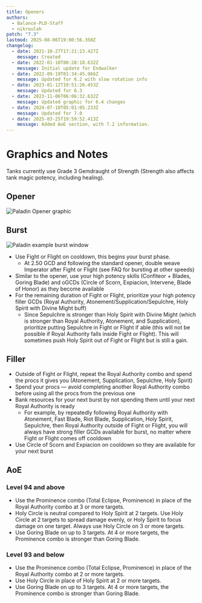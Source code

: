 ```yaml
---
title: Openers
authors:
  - Balance-PLD-Staff
  - nikroulah
patch: "7.3"
lastmod: 2025-08-06T19:00:56.350Z
changelog:
  - date: 2021-10-27T17:21:23.427Z
    message: Created
  - date: 2022-01-10T00:28:18.632Z
    message: Initial update for Endwalker
  - date: 2022-09-19T01:34:45.966Z
    message: Updated for 6.2 with slow rotation info
  - date: 2023-01-12T19:51:26.453Z
    message: Updated for 6.3
  - date: 2023-11-06T06:06:32.632Z
    message: Updated graphic for 6.4 changes
  - date: 2024-07-10T05:01:05.233Z
    message: Updated for 7.0
  - date: 2025-03-25T19:59:52.413Z
    message: Added AoE section, with 7.2 information.
---
```

# Graphics and Notes

Tanks currently use Grade 3 Gemdraught of Strength 
(Strength also affects tank magic potency, including healing).

## Opener

![Paladin Opener graphic](https://xiv.sleepyshiba.com/pld/img/100open.png)

## Burst

![Paladin example burst window](https://xiv.sleepyshiba.com/pld/img/100burst.png)

* Use Fight or Flight on cooldown, this begins your burst phase.
  * At 2.50 GCD and following the standard opener, double weave Imperator after Fight or Flight (see FAQ for bursting at other speeds)
* Similar to the opener, use your high potency skills (Confiteor + Blades, Goring Blade) and oGCDs (Circle of Scorn, Expiacion, Intervene, Blade of Honor) as they become available
* For the remaining duration of Fight or Flight, prioritize your high potency filler GCDs (Royal Authority, Atonement/Supplication/Sepulchre, Holy Spirit with Divine Might buff)
  * Since Sepulchre is stronger than Holy Spirit with Divine Might (which is stronger than Royal Authority, Atonement, and Supplication), prioritize putting Sepulchre in Fight or Flight if able (this will not be possible if Royal Authority falls inside Fight or Flight). This will sometimes push Holy Spirit out of Fight or Flight but is still a gain.

## Filler

* Outside of Fight or Flight, repeat the Royal Authority combo and spend the procs it gives you (Atonement, Supplication, Sepulchre, Holy Spirit)
* Spend your procs — avoid completing another Royal Authority combo before using all the procs from the previous one
* Bank resources for your next burst by not spending them until your next Royal Authority is ready
  * For example, by repeatedly following Royal Authority with Atonement, Fast Blade, Riot Blade, Supplication, Holy Spirit, Sepulchre, then Royal Authority outside of Fight or Flight, you will always have strong filler GCDs available for burst, no matter where Fight or Flight comes off cooldown
* Use Circle of Scorn and Expiacion on cooldown so they are available for your next burst

## AoE

### Level 94 and above

* Use the Prominence combo (Total Eclipse, Prominence) in place of the Royal Authority combo at 3 or more targets.
* Holy Circle is neutral compared to Holy Spirit at 2 targets. Use Holy Circle at 2 targets to spread damage evenly, or Holy Spirit to focus damage on one target. Always use Holy Circle on 3 or more targets.
* Use Goring Blade on up to 3 targets. At 4 or more targets, the Prominence combo is stronger than Goring Blade.

### Level 93 and below
* Use the Prominence combo (Total Eclipse, Prominence) in place of the Royal Authority combo at 2 or more targets.
* Use Holy Circle in place of Holy Spirit at 2 or more targets.
* Use Goring Blade on up to 3 targets. At 4 or more targets, the Prominence combo is stronger than Goring Blade.
